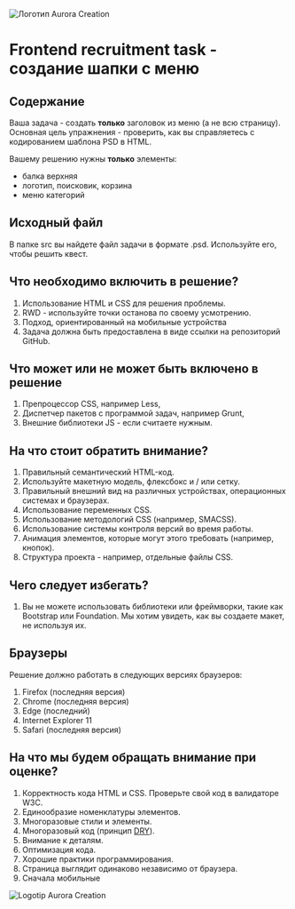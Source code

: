 <img src="https://github.com/auroracreation/frontend-recruitment-task-header-with-menu/blob/master/logo.png" alt="Логотип Aurora Creation" />

# Frontend recruitment task - создание шапки с меню

## Содержание

Ваша задача - создать **только** заголовок из меню (а не всю страницу). Основная цель упражнения - проверить, как вы справляетесь с кодированием шаблона PSD в HTML.

Вашему решению нужны **только** элементы:

- балка верхняя
- логотип, поисковик, корзина
- меню категорий

## Исходный файл

В папке src вы найдете файл задачи в формате .psd. Используйте его, чтобы решить квест.

## Что необходимо включить в решение?

1. Использование HTML и CSS для решения проблемы.
2. RWD - используйте точки останова по своему усмотрению.
3. Подход, ориентированный на мобильные устройства
4. Задача должна быть предоставлена ​​в виде ссылки на репозиторий GitHub.

## Что может или не может быть включено в решение

1. Препроцессор CSS, например Less,
2. Диспетчер пакетов с программой задач, например Grunt,
3. Внешние библиотеки JS - если считаете нужным.

## На что стоит обратить внимание?

1. Правильный семантический HTML-код.
2. Используйте макетную модель, флексбокс и / или сетку.
3. Правильный внешний вид на различных устройствах, операционных системах и браузерах.
4. Использование переменных CSS.
5. Использование методологий CSS (например, SMACSS).
6. Использование системы контроля версий во время работы.
7. Анимация элементов, которые могут этого требовать (например, кнопок).
8. Структура проекта - например, отдельные файлы CSS.

## Чего следует избегать?

1. Вы не можете использовать библиотеки или фреймворки, такие как Bootstrap или Foundation. Мы хотим увидеть, как вы создаете макет, не используя их.

## Браузеры

Решение должно работать в следующих версиях браузеров:

1. Firefox (последняя версия)
2. Chrome (последняя версия)
3. Edge (последний)
4. Internet Explorer 11
5. Safari (последняя версия)

## На что мы будем обращать внимание при оценке?

1. Корректность кода HTML и CSS. Проверьте свой код в валидаторе W3C.
2. Единообразие номенклатуры элементов.
3. Многоразовые стили и элементы.
4. Многоразовый код (принцип [DRY](https://en.wikipedia.org/wiki/Don%27t_repeat_yourself)).
5. Внимание к деталям.
6. Оптимизация кода.
7. Хорошие практики программирования.
8. Страница выглядит одинаково независимо от браузера.
9. Сначала мобильные

<img src="https://github.com/auroracreation/frontend-recruitment-task-header-with-menu/blob/master/logo.png" alt="Logotip Aurora Creation" />
